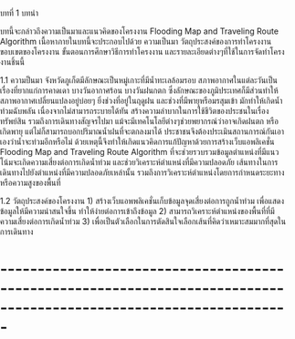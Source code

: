 ﻿บทที่ 1 บทนำ

บทนี้จะกล่าวถึงความเป็นมาและแนวคิดของโครงงาน Flooding Map and Traveling Route Algorithm เนื้อหาภายในบทนี้จะประกอบไปด้วย ความเป็นมา วัตถุประสงค์ของการทำโครงงาน ขอบเขตของโครงงาน ขั้นตอนการศึกษาวิธีการทำโครงงาน และรายละเอียดต่างๆที่ใช้ในการจัดทำโครงงานชิ้นนี้

1.1 ความป็นมา
	จังหวัดภูเก็ตมีลักษณะเป็นหมู่เกาะที่มีน้ำทะเลล้อมรอบ สภาพอากาศในแต่ละวันเป็นเรื่องที่ยากแก่การคาดเดา บางวันอากาศร้อน บางวันฝนกตก ซึ่งลักษณะของภูมิประเทศก็มีส่วนทำให้สภาพอากาศเปลี่ยนแปลงอยู่บ่อยๆ ยิ่งช่วงที่อยู่ในฤดูฝน และช่วงที่มีพายุหรือมรสุมเข้า มักทำให้เกิดน้ำท่วมฉับพลัน เนื่องจากไม่สามารถระบายได้ทัน สร้างความลำบากในการใช้ชีวิตของประชนในเรื่องทรัพย์สิน รวมถึงการเดินทางสัญจรไปมา แม้จะมีเทคโนโลยีต่างๆช่วยพยากรณ์ว่าอาจเกิดฝนตก หรือเกิดพายุ แต่ไม่ก็สามารถบอกปริมาณน้ำฝนที่จะตกลงมาได้ ประชาชนจึงต้องประเมินสถานการณ์กันเอาเองว่าน้ำจะท่วมอีกหรือไม่ ด้วยเหตุนี้จึงทำให้เกิดแนวคิดการแก้ปัญหาด้วยการสร้างเว็บแอพลิเคชั่น Flooding Map and Traveling Route Algorithm ที่จะช่วยรวบรวมข้อมูลตำแหน่งที่มีแนวโน้มจะเกิดความเสี่ยงต่อการเกิดน้ำท่วม และช่วยวิเคราะห์ตำแหน่งที่มีความปลอดภัย เส้นทางในการเดินทางไปยังตำแหน่งที่มีความปลอดภัยเหล่านั้น รวมถึงการวิเคราะห์ตำแหน่งโดยการกำหนดระยะทางหรือความสูงของพื้นที่

1.2 วัตถุประสงค์ของโครงงาน
	1)  สร้างเว็บแอพพลิเคชั่นเก็บข้อมูลจุดเสี่ยงต่อการถูกน้ำท่วม เพื่อแสดงข้อมูลให้มีความน่าสนใจขึ้น ทำให้ง่ายต่อการเข้าถึงข้อมูล
	2)  สามารถวิเคราะห์ตำแหน่งของพื้นที่ที่มีความเสี่ยงต่อการเกิดน้ำท่วม
	3)  เพื่อเป็นตัวเลือกในการตัดสินใจเลือกเส้นที่คิดว่าเหมาะสมมากที่สุดในการเดินทาง
# -------------------------------------------------------------------------------------------------------------------
<!DOCTYPE html>
<html>
  <head>
    <title>Simple Map</title>
    <meta name="viewport" content="initial-scale=1.0">
    <meta charset="utf-8">
    <style>
      /* Always set the map height explicitly to define the size of the div
       * element that contains the map. */
      #map {
        height: 100%;
      }
      /* Optional: Makes the sample page fill the window. */
      html, body {
        height: 100%;
        margin: 0;
        padding: 0;
      }
    </style>
  </head>
  <body>
    <div id="map"></div>
    <script>
      var map;
      function initMap() {
        map = new google.maps.Map(document.getElementById('map'), {
          center: {lat: -34.397, lng: 150.644},
          zoom: 8
        });
      }
    </script>
    <script src="https://maps.googleapis.com/maps/api/js?key=YOUR_API_KEY&callback=initMap"
    async defer></script>
  </body>
</html>
